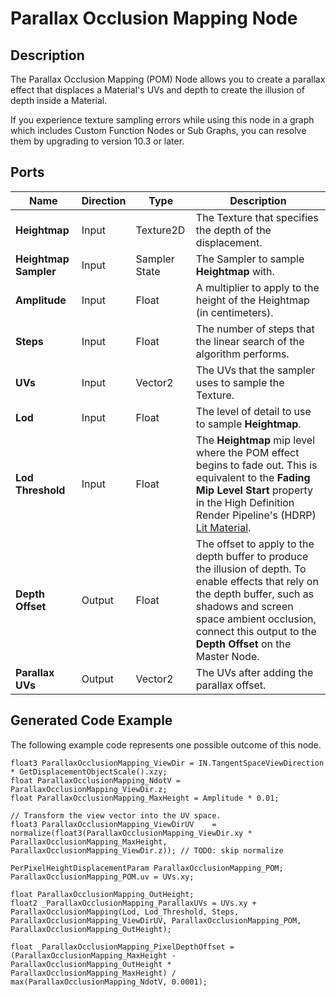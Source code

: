 # Parallax Occlusion Mapping Node

## Description

The Parallax Occlusion Mapping (POM) Node allows you to create a parallax effect that displaces a Material's UVs and depth to create the illusion of depth inside a Material.

If you experience texture sampling errors while using this node in a graph which includes Custom Function Nodes or Sub Graphs, you can resolve them by upgrading to version 10.3 or later. 

## Ports

| Name | **Direction** | Type | Description |
| --- | --- | --- | --- |
| **Heightmap** | Input | Texture2D | The Texture that specifies the depth of the displacement. |
| **Heightmap Sampler** | Input | Sampler State | The Sampler to sample **Heightmap** with. |
| **Amplitude** | Input | Float | A multiplier to apply to the height of the Heightmap (in centimeters). |
| **Steps** | Input | Float | The number of steps that the linear search of the algorithm performs. |
| **UVs** | Input | Vector2 | The UVs that the sampler uses to sample the Texture. |
| **Lod** | Input | Float | The level of detail to use to sample **Heightmap**. |
| **Lod Threshold** | Input | Float | The **Heightmap** mip level where the POM effect begins to fade out. This is equivalent to the **Fading Mip Level Start** property in the High Definition Render Pipeline's (HDRP) [Lit Material](Lit-Shader.md). |
| **Depth Offset** | Output |Float | The offset to apply to the depth buffer to produce the illusion of depth. To enable effects that rely on the depth buffer, such as shadows and screen space ambient occlusion, connect this output to the **Depth Offset** on the Master Node. |
| **Parallax UVs** | Output| Vector2 | The UVs after adding the parallax offset. |


## Generated Code Example

The following example code represents one possible outcome of this node.

```
float3 ParallaxOcclusionMapping_ViewDir = IN.TangentSpaceViewDirection * GetDisplacementObjectScale().xzy;
float ParallaxOcclusionMapping_NdotV = ParallaxOcclusionMapping_ViewDir.z;
float ParallaxOcclusionMapping_MaxHeight = Amplitude * 0.01;

// Transform the view vector into the UV space.
float3 ParallaxOcclusionMapping_ViewDirUV    = normalize(float3(ParallaxOcclusionMapping_ViewDir.xy * ParallaxOcclusionMapping_MaxHeight, ParallaxOcclusionMapping_ViewDir.z)); // TODO: skip normalize

PerPixelHeightDisplacementParam ParallaxOcclusionMapping_POM;
ParallaxOcclusionMapping_POM.uv = UVs.xy;

float ParallaxOcclusionMapping_OutHeight;
float2 _ParallaxOcclusionMapping_ParallaxUVs = UVs.xy + ParallaxOcclusionMapping(Lod, Lod_Threshold, Steps, ParallaxOcclusionMapping_ViewDirUV, ParallaxOcclusionMapping_POM, ParallaxOcclusionMapping_OutHeight);

float _ParallaxOcclusionMapping_PixelDepthOffset = (ParallaxOcclusionMapping_MaxHeight - ParallaxOcclusionMapping_OutHeight * ParallaxOcclusionMapping_MaxHeight) / max(ParallaxOcclusionMapping_NdotV, 0.0001);
```
